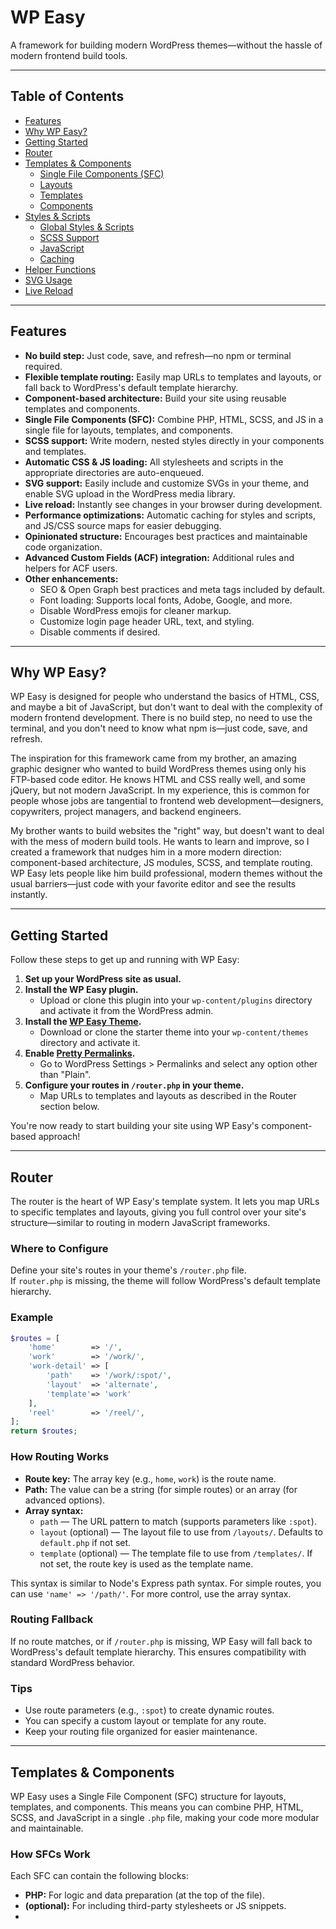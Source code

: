 # WP Easy

A framework for building modern WordPress themes—without the hassle of modern frontend build tools.

---

## Table of Contents

- [Features](#features)
- [Why WP Easy?](#why-wp-easy)
- [Getting Started](#getting-started)
- [Router](#router)
- [Templates & Components](#templates--components)
  - [Single File Components (SFC)](#single-file-components)
  - [Layouts](#layouts)
  - [Templates](#templates)
  - [Components](#components)
- [Styles & Scripts](#styles--scripts)
  - [Global Styles & Scripts](#global-styles--scripts)
  - [SCSS Support](#scss-support)
  - [JavaScript](#javascript)
  - [Caching](#caching)
- [Helper Functions](#helper-functions)
- [SVG Usage](#svg-usage)
- [Live Reload](#live-reload)

---

## Features

- **No build step:** Just code, save, and refresh—no npm or terminal required.
- **Flexible template routing:** Easily map URLs to templates and layouts, or fall back to WordPress's default template hierarchy.
- **Component-based architecture:** Build your site using reusable templates and components.
- **Single File Components (SFC):** Combine PHP, HTML, SCSS, and JS in a single file for layouts, templates, and components.
- **SCSS support:** Write modern, nested styles directly in your components and templates.
- **Automatic CSS & JS loading:** All stylesheets and scripts in the appropriate directories are auto-enqueued.
- **SVG support:** Easily include and customize SVGs in your theme, and enable SVG upload in the WordPress media library.
- **Live reload:** Instantly see changes in your browser during development.
- **Performance optimizations:** Automatic caching for styles and scripts, and JS/CSS source maps for easier debugging.
- **Opinionated structure:** Encourages best practices and maintainable code organization.
- **Advanced Custom Fields (ACF) integration:** Additional rules and helpers for ACF users.
- **Other enhancements:**
  - SEO & Open Graph best practices and meta tags included by default.
  - Font loading: Supports local fonts, Adobe, Google, and more.
  - Disable WordPress emojis for cleaner markup.
  - Customize login page header URL, text, and styling.
  - Disable comments if desired.

---

## Why WP Easy?

WP Easy is designed for people who understand the basics of HTML, CSS, and maybe a bit of JavaScript, but don't want to deal with the complexity of modern frontend development. There is no build step, no need to use the terminal, and you don't need to know what npm is—just code, save, and refresh.

The inspiration for this framework came from my brother, an amazing graphic designer who wanted to build WordPress themes using only his FTP-based code editor. He knows HTML and CSS really well, and some jQuery, but not modern JavaScript. In my experience, this is common for people whose jobs are tangential to frontend web development—designers, copywriters, project managers, and backend engineers.

My brother wants to build websites the "right" way, but doesn't want to deal with the mess of modern build tools. He wants to learn and improve, so I created a framework that nudges him in a more modern direction: component-based architecture, JS modules, SCSS, and template routing. WP Easy lets people like him build professional, modern themes without the usual barriers—just code with your favorite editor and see the results instantly.

---

## Getting Started

Follow these steps to get up and running with WP Easy:

1. **Set up your WordPress site as usual.**
2. **Install the WP Easy plugin.**
   - Upload or clone this plugin into your `wp-content/plugins` directory and activate it from the WordPress admin.
3. **Install the [WP Easy Theme](https://github.com/drewbaker/wp-easy-theme/).**
   - Download or clone the starter theme into your `wp-content/themes` directory and activate it.
4. **Enable [Pretty Permalinks](https://wordpress.org/documentation/article/customize-permalinks/#pretty-permalinks).**
   - Go to WordPress Settings > Permalinks and select any option other than "Plain".
5. **Configure your routes in `/router.php` in your theme.**
   - Map URLs to templates and layouts as described in the Router section below.

You're now ready to start building your site using WP Easy's component-based approach!

---

## Router

The router is the heart of WP Easy's template system. It lets you map URLs to specific templates and layouts, giving you full control over your site's structure—similar to routing in modern JavaScript frameworks.

### Where to Configure

Define your site's routes in your theme's `/router.php` file.  
If `router.php` is missing, the theme will follow WordPress's default template hierarchy.

### Example

```php
$routes = [
    'home'        => '/',
    'work'        => '/work/',
    'work-detail' => [
        'path'    => '/work/:spot/',
        'layout'  => 'alternate',
        'template'=> 'work'
    ],
    'reel'        => '/reel/',
];
return $routes;
```

### How Routing Works

- **Route key:** The array key (e.g., `home`, `work`) is the route name.
- **Path:** The value can be a string (for simple routes) or an array (for advanced options).
- **Array syntax:**
  - `path` — The URL pattern to match (supports parameters like `:spot`).
  - `layout` (optional) — The layout file to use from `/layouts/`. Defaults to `default.php` if not set.
  - `template` (optional) — The template file to use from `/templates/`. If not set, the route key is used as the template name.

This syntax is similar to Node's Express path syntax. For simple routes, you can use `'name' => '/path/'`. For more control, use the array syntax.

### Routing Fallback

If no route matches, or if `/router.php` is missing, WP Easy will fall back to WordPress's default template hierarchy. This ensures compatibility with standard WordPress behavior.

### Tips

- Use route parameters (e.g., `:spot`) to create dynamic routes.
- You can specify a custom layout or template for any route.
- Keep your routing file organized for easier maintenance.

---

## Templates & Components

WP Easy uses a Single File Component (SFC) structure for layouts, templates, and components. This means you can combine PHP, HTML, SCSS, and JavaScript in a single `.php` file, making your code more modular and maintainable.

### How SFCs Work

Each SFC can contain the following blocks:
- **PHP:** For logic and data preparation (at the top of the file).
- **<head> (optional):** For including third-party stylesheets or JS snippets.
- **<template>:** The main HTML markup for your layout, template, or component.
- **<style>:** Scoped SCSS/CSS for this file.
- **<script>:** JavaScript specific to this file.

**Example SFC:**
```php
<?php // PHP logic ?>
<head>
    <!-- Head content here -->
</head>

<template>
    <div class="example">Some HTML here</div>
</template>

<style>
.example { color: red; }
</style>

<script>
$('.example').click(function() {
    // JS here
});
</script>
```

---

### Layouts

- Located in `/layouts`
- Use the SFC structure as above.
- Can define layout-specific CSS and JS inside the layout file.
- Use `use_outlet()` to load the template file (like a slot in other frameworks).
- Can load header and footer components using `use_component()`.
- The `<head>` block can be added before `<template>` to load third-party stylesheets or JS.

---

### Templates

- Located in `/templates`
- Use the SFC structure.
- Represent the main content for a route.
- Can include components using `use_component()`.

**Example Template:**
```php
<template>
<main class="work">
    <?php use_component('work-block', ['title' => 'Test title']); ?>
</main>
</template>
```

---

### Components

- Located in `/components`
- Use the SFC structure.
- Should be isolated and only use data passed via props.
- Each component can have its own `<style>` or `<script>` block.

**Example Component:**
```php
<?php
$args = set_defaults($args, ['title' => 'Default Title']);
?>
<template>
    <div class="work-block">
        <h2><?= $args['title']; ?></h2>
    </div>
</template>
<style>
.work-block { background: red; }
</style>
```

---

**Key Points:**
- SFCs keep logic, markup, styles, and scripts together for each piece of your site.
- Layouts, templates, and components all use the same SFC pattern.
- Use helper functions like `use_component()`, `use_outlet()`, and `set_defaults()` to keep your code clean and modular.

---

## Styles & Scripts

WP Easy makes managing styles and scripts simple and modern, with support for SCSS, modular JavaScript, and automatic asset loading.

### Key Features

- **SCSS support:** Write modern, nested styles in your SFCs and global files.
- **Component Styles & Scripts:** Use `<style>` and `<script>` blocks directly in your SFC files (layouts, templates, and components).
- **Site Styles & Scripts:** All files in `/styles/` and `/scripts/` are automatically loaded.
- **Automatic Caching:** Styles and scripts are cached for optimal performance.
- **Source Maps:** CSS and JS source maps are enabled for all files, including templates, for easier debugging.
- **jQuery:** jQuery is enqueued by default, and `$` is available as a synonym for `jquery`.

---

### SCSS Support

- SCSS syntax is supported in `<style>` blocks within SFCs.
- Global SCSS files in `/styles/global/` are automatically imported—no need to use `@import` in every SFC.
- **Tip:** Namespace your CSS under a class matching the file or component name for better maintainability.

**Example:**
```scss
<style>
.example {
    background: red;
    .title {
        color: blue;
    }
    @media #{$lt-phone} {
        background-color: yellow;
        .title {
            color: var(--color-black);
        }
    }
}
</style>
```

---

### Styles in `/styles/` Directory

- **Global styles:** SCSS files in `/styles/global/` are auto-imported into all SFC and site styles.
- **Site styles:** SCSS files in `/styles/` are merged, compiled, and saved as `general-compiled(.min).css`. The compiled file is automatically loaded.
- **CSS auto-enqueue:** All CSS files in `/styles/` are automatically enqueued.
- **Custom login page styles:** Place in `/styles/login.css`.
- **Custom admin styles:** Place in `/styles/admin.css`.

---

### Scripts in `/scripts/` Directory

- **Component JS as modules:** Component JS files are enqueued as ES modules using `wp_enqueue_script_module()`, not inline, enabling [importmap](https://developer.mozilla.org/en-US/docs/Web/HTML/Reference/Elements/script/type/importmap).
- **Main script file:** `/scripts/main.js` is the entry point for site-wide scripts.
- **Utility scripts:** All JS files in `/scripts/` and `/scripts/utils/` are enqueued as modules and set as dependencies of the main script.
- **Library scripts:** All scripts in `/scripts/libs/` are auto-enqueued as modules.

---

**Key Points:**
- Styles and scripts are modular, auto-loaded, and optimized for performance.
- Use SFCs to keep your styles and scripts close to your markup and logic.
- Take advantage of global and site-wide files for shared styles and functionality.

---

## Helper Functions

WP Easy provides a set of global helper functions to make building templates and components easier, more modular, and more maintainable. These helpers streamline common tasks such as rendering components, managing layouts, handling SVGs, and working with arguments.

### Routing & Layout

- **get_route_name()**
  - Returns the current active route's name.
  - *Usage:* `if (get_route_name() === 'home') { /* ... */ }`
- **use_layout()**
  - Renders the current layout file. Layout is determined by router file. The fallback layout name is 'default'. Typically used internally in theme's `template.php`, but can be called to force a layout render.
- **use_outlet()**
  - Outputs the child content inside a layout (similar to a slot in other frameworks).
- **use_children( $args = [] )**
  - Returns child posts of current post, passing optional wp_query arguments.

### Components

- **use_component( $name, $props = null )**
  - Renders a component by name, passing optional props/arguments.
  - *Usage:* `use_component('work-block', ['title' => 'Test title']);`

### SVGs

- **use_svg( $name, $args = [] )**
  - Renders an inline SVG from the `/images` directory, with optional attributes (like class, width, etc).
  - *Usage:* `use_svg('logo', ['class' => 'header-logo']);`

### Arguments & Attributes

- **set_defaults( $args, $defaults )**
  - Merges user-supplied arguments with default values for components or templates.
  - *Usage:* `$args = set_defaults($args, ['title' => 'Default Title']);`
- **set_attribute( $att_name, $condition )**
  - Conditionally adds an attribute to an HTML element if the condition is true.
  - *Usage:* `set_attribute('disabled', !$is_enabled);`

---

These helpers are available globally in your templates, components, and layouts, making it easy to build dynamic, maintainable WordPress themes with WP Easy.


## SVG Usage

Use `use_svg('logo', ['class' => 'foo'])` to render `/images/logo.svg` with custom attributes.

**Example Output:**

```html
<svg class="foo" ...>
    <!-- SVG contents here -->
</svg>
```

---

## Live Reload

WP Easy includes a built-in live reload feature that automatically refreshes your browser when you make changes to theme files—similar to hot reload in modern development frameworks like Vue.js.

### How It Works

When `WP_DEBUG` is enabled in your WordPress configuration, the live reload module automatically:

- **Monitors theme files** for changes in real-time
- **Refreshes the browser** instantly when files are modified
- **Supports child themes** by monitoring both parent and child theme directories
- **Works with all file types** including PHP, SCSS, CSS, and JavaScript files

### Setup

1. **Enable WordPress Debug Mode**
   
   Add this to your `wp-config.php`:
   ```php
   define('WP_DEBUG', true);
   define('WP_DEBUG_LOG', true);
   ```

2. **That's it!** The live reload feature will automatically activate when you're logged in as an administrator.

### What Gets Monitored

The live reload feature watches for changes in all theme/child-theme sub directories excluding:
- `/node_modules` — Node.js dependencies (not theme files)
- `/.git` — Version control files
- `/vendor` — Composer dependencies
- `/images` — Static assets (changes don't require page refresh)

### Features

- **Instant feedback** — See changes immediately without manual refresh
- **Child theme support** — Works with both parent and child themes

### Troubleshooting

**Live reload not working?**
- Ensure `WP_DEBUG` is set to `true` in `wp-config.php`
- Verify your theme files are in the correct directories

**Browser console errors?**
- Live reload errors are logged to the browser console but don't affect functionality
- These are typically connection-related and resolve automatically

### Disabling Live Reload

To disable live reload in production:
```